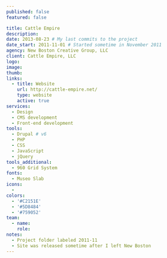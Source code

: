 ```yaml
---
published: false
featured: false

title: Cattle Empire
description:
date: 2013-08-23 # My last commits to the project
date_start: 2011-11-01 # Started sometime in November 2011
agency: New Boston Creative Group, LLC
client: Cattle Empire, LLC
logo:
image:
thumb:
links:
  - title: Website
    url: http://cattle-empire.net/
    type: website
    active: true
services:
  - Design
  - CMS development
  - Front-end development
tools:
  - Drupal # v6
  - PHP
  - CSS
  - JavaScript
  - jQuery
tools_additional:
  - 960 Grid System
fonts:
  - Museo Slab
icons:
  -
colors:
  - '#C2151E'
  - '#5D8484'
  - '#759052'
team:
  - name:
    role:
notes:
  - Project folder labeled 2011-11
  - Site was released sometime after I left New Boston
---
```

